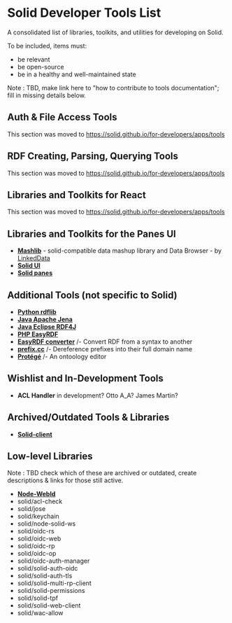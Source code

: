 # Solid Developer Tools List
	
A consolidated list of libraries, toolkits, and utilities for developing on Solid.
	
To be included, items must:
- be relevant
- be open-source
- be in a healthy and well-maintained state

Note : TBD, make link here to "how to contribute to tools documentation"; fill in missing details below.
	
## Auth & File Access Tools

This section was moved to https://solid.github.io/for-developers/apps/tools

## RDF Creating, Parsing, Querying Tools

This section was moved to https://solid.github.io/for-developers/apps/tools

## Libraries and Toolkits for React

This section was moved to https://solid.github.io/for-developers/apps/tools

## Libraries and Toolkits for the Panes UI

* **[Mashlib](https://github.com/linkeddata/mashlib)**
\- solid-compatible data mashup library and Data Browser
\- by [LinkedData](https://github.com/linkeddata/rdflib.js/)
* **[Solid UI](https://github.com/solid/solid-ui)**
* **[Solid panes](https://github.com/solid/solid-panes)**

## Additional Tools (not specific to Solid)

* **[Python rdflib](https://rdflib.readthedocs.io/en/stable/)**
* **[Java Apache Jena](https://jena.apache.org/)**
* **[Java Eclipse RDF4J](https://rdf4j.eclipse.org/)**
* **[PHP EasyRDF](http://www.easyrdf.org/)**
* **[EasyRDF converter](http://www.easyrdf.org/converter)**
/- Convert RDF from a syntax to another
* **[prefix.cc](http://prefix.cc)**
/- Dereference prefixes into their full domain name
* **[Protégé](https://protege.stanford.edu)**
/- An ontoology editor

## Wishlist and In-Development Tools
* **ACL Handler** in development? Otto A_A? James Martin? 

## Archived/Outdated Tools & Libraries
* **[Solid-client](https://github.com/solid/solid-client)**

## Low-level Libraries

Note : TBD check which of these are archived or outdated, create descriptions & links for those still active.

  * **[Node-WebId](https://github.com/linkeddata/node-webid)**
  * solid/acl-check
  * solid/jose
  * solid/keychain
  * solid/node-solid-ws
  * solid/oidc-rs
  * solid/oidc-web
  * solid/oidc-rp
  * solid/oidc-op
  * solid/oidc-auth-manager
  * solid/solid-auth-oidc
  * solid/solid-auth-tls
  * solid/solid-multi-rp-client
  * solid/solid-permissions
  * solid/solid-tpf
  * solid/solid-web-client
  * solid/wac-allow

